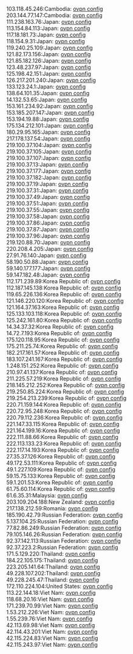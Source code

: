 103.118.45.246:Cambodia: [ovpn config](vpn/103_118_45_246.ovpn)  
203.144.77.147:Cambodia: [ovpn config](vpn/203_144_77_147.ovpn)  
111.238.163.76:Japan: [ovpn config](vpn/111_238_163_76.ovpn)  
113.154.84.113:Japan: [ovpn config](vpn/113_154_84_113.ovpn)  
117.18.181.73:Japan: [ovpn config](vpn/117_18_181_73.ovpn)  
118.154.9.31:Japan: [ovpn config](vpn/118_154_9_31.ovpn)  
119.240.25.109:Japan: [ovpn config](vpn/119_240_25_109.ovpn)  
121.82.173.156:Japan: [ovpn config](vpn/121_82_173_156.ovpn)  
121.85.182.126:Japan: [ovpn config](vpn/121_85_182_126.ovpn)  
123.48.237.97:Japan: [ovpn config](vpn/123_48_237_97.ovpn)  
125.198.42.151:Japan: [ovpn config](vpn/125_198_42_151.ovpn)  
126.217.201.240:Japan: [ovpn config](vpn/126_217_201_240.ovpn)  
133.123.24.1:Japan: [ovpn config](vpn/133_123_24_1.ovpn)  
138.64.101.35:Japan: [ovpn config](vpn/138_64_101_35.ovpn)  
14.132.53.65:Japan: [ovpn config](vpn/14_132_53_65.ovpn)  
153.161.234.92:Japan: [ovpn config](vpn/153_161_234_92.ovpn)  
153.185.207.147:Japan: [ovpn config](vpn/153_185_207_147.ovpn)  
153.194.19.88:Japan: [ovpn config](vpn/153_194_19_88.ovpn)  
175.134.212.101:Japan: [ovpn config](vpn/175_134_212_101.ovpn)  
180.29.95.165:Japan: [ovpn config](vpn/180_29_95_165.ovpn)  
217.178.137.54:Japan: [ovpn config](vpn/217_178_137_54.ovpn)  
219.100.37.104:Japan: [ovpn config](vpn/219_100_37_104.ovpn)  
219.100.37.105:Japan: [ovpn config](vpn/219_100_37_105.ovpn)  
219.100.37.107:Japan: [ovpn config](vpn/219_100_37_107.ovpn)  
219.100.37.13:Japan: [ovpn config](vpn/219_100_37_13.ovpn)  
219.100.37.177:Japan: [ovpn config](vpn/219_100_37_177.ovpn)  
219.100.37.182:Japan: [ovpn config](vpn/219_100_37_182.ovpn)  
219.100.37.19:Japan: [ovpn config](vpn/219_100_37_19.ovpn)  
219.100.37.31:Japan: [ovpn config](vpn/219_100_37_31.ovpn)  
219.100.37.49:Japan: [ovpn config](vpn/219_100_37_49.ovpn)  
219.100.37.51:Japan: [ovpn config](vpn/219_100_37_51.ovpn)  
219.100.37.55:Japan: [ovpn config](vpn/219_100_37_55.ovpn)  
219.100.37.58:Japan: [ovpn config](vpn/219_100_37_58.ovpn)  
219.100.37.86:Japan: [ovpn config](vpn/219_100_37_86.ovpn)  
219.100.37.87:Japan: [ovpn config](vpn/219_100_37_87.ovpn)  
219.100.37.96:Japan: [ovpn config](vpn/219_100_37_96.ovpn)  
219.120.88.70:Japan: [ovpn config](vpn/219_120_88_70.ovpn)  
220.208.4.205:Japan: [ovpn config](vpn/220_208_4_205.ovpn)  
27.91.76.140:Japan: [ovpn config](vpn/27_91_76_140.ovpn)  
58.190.50.88:Japan: [ovpn config](vpn/58_190_50_88.ovpn)  
59.140.177.177:Japan: [ovpn config](vpn/59_140_177_177.ovpn)  
59.147.182.48:Japan: [ovpn config](vpn/59_147_182_48.ovpn)  
112.171.239.89:Korea Republic of: [ovpn config](vpn/112_171_239_89.ovpn)  
112.187.145.138:Korea Republic of: [ovpn config](vpn/112_187_145_138.ovpn)  
119.65.226.136:Korea Republic of: [ovpn config](vpn/119_65_226_136.ovpn)  
121.146.220.120:Korea Republic of: [ovpn config](vpn/121_146_220_120.ovpn)  
121.164.37.163:Korea Republic of: [ovpn config](vpn/121_164_37_163.ovpn)  
125.133.103.118:Korea Republic of: [ovpn config](vpn/125_133_103_118.ovpn)  
125.242.161.80:Korea Republic of: [ovpn config](vpn/125_242_161_80.ovpn)  
14.34.37.32:Korea Republic of: [ovpn config](vpn/14_34_37_32.ovpn)  
14.72.7.193:Korea Republic of: [ovpn config](vpn/14_72_7_193.ovpn)  
175.120.118.95:Korea Republic of: [ovpn config](vpn/175_120_118_95.ovpn)  
175.211.25.74:Korea Republic of: [ovpn config](vpn/175_211_25_74.ovpn)  
182.217.161.57:Korea Republic of: [ovpn config](vpn/182_217_161_57.ovpn)  
183.107.241.167:Korea Republic of: [ovpn config](vpn/183_107_241_167.ovpn)  
1.248.151.252:Korea Republic of: [ovpn config](vpn/1_248_151_252.ovpn)  
210.97.41.137:Korea Republic of: [ovpn config](vpn/210_97_41_137.ovpn)  
211.225.57.219:Korea Republic of: [ovpn config](vpn/211_225_57_219.ovpn)  
218.145.212.252:Korea Republic of: [ovpn config](vpn/218_145_212_252.ovpn)  
219.250.85.224:Korea Republic of: [ovpn config](vpn/219_250_85_224.ovpn)  
219.254.213.239:Korea Republic of: [ovpn config](vpn/219_254_213_239.ovpn)  
220.71.159.144:Korea Republic of: [ovpn config](vpn/220_71_159_144.ovpn)  
220.72.95.248:Korea Republic of: [ovpn config](vpn/220_72_95_248.ovpn)  
220.79.112.236:Korea Republic of: [ovpn config](vpn/220_79_112_236.ovpn)  
221.147.33.115:Korea Republic of: [ovpn config](vpn/221_147_33_115.ovpn)  
221.164.199.16:Korea Republic of: [ovpn config](vpn/221_164_199_16.ovpn)  
222.111.88.66:Korea Republic of: [ovpn config](vpn/222_111_88_66.ovpn)  
222.113.133.23:Korea Republic of: [ovpn config](vpn/222_113_133_23.ovpn)  
222.117.14.193:Korea Republic of: [ovpn config](vpn/222_117_14_193.ovpn)  
27.35.37.126:Korea Republic of: [ovpn config](vpn/27_35_37_126.ovpn)  
49.172.53.111:Korea Republic of: [ovpn config](vpn/49_172_53_111.ovpn)  
49.1.227.109:Korea Republic of: [ovpn config](vpn/49_1_227_109.ovpn)  
59.15.75.133:Korea Republic of: [ovpn config](vpn/59_15_75_133.ovpn)  
59.1.201.53:Korea Republic of: [ovpn config](vpn/59_1_201_53.ovpn)  
61.75.60.114:Korea Republic of: [ovpn config](vpn/61_75_60_114.ovpn)  
61.6.35.31:Malaysia: [ovpn config](vpn/61_6_35_31.ovpn)  
203.109.204.188:New Zealand: [ovpn config](vpn/203_109_204_188.ovpn)  
217.138.212.59:Romania: [ovpn config](vpn/217_138_212_59.ovpn)  
185.190.42.79:Russian Federation: [ovpn config](vpn/185_190_42_79.ovpn)  
5.137.104.25:Russian Federation: [ovpn config](vpn/5_137_104_25.ovpn)  
77.82.86.249:Russian Federation: [ovpn config](vpn/77_82_86_249.ovpn)  
79.105.146.26:Russian Federation: [ovpn config](vpn/79_105_146_26.ovpn)  
92.37.142.113:Russian Federation: [ovpn config](vpn/92_37_142_113.ovpn)  
92.37.223.2:Russian Federation: [ovpn config](vpn/92_37_223_2.ovpn)  
171.5.129.220:Thailand: [ovpn config](vpn/171_5_129_220.ovpn)  
184.22.105.175:Thailand: [ovpn config](vpn/184_22_105_175.ovpn)  
223.205.141.64:Thailand: [ovpn config](vpn/223_205_141_64.ovpn)  
49.228.107.202:Thailand: [ovpn config](vpn/49_228_107_202.ovpn)  
49.228.245.47:Thailand: [ovpn config](vpn/49_228_245_47.ovpn)  
172.110.224.104:United States: [ovpn config](vpn/172_110_224_104.ovpn)  
113.22.144.18:Viet Nam: [ovpn config](vpn/113_22_144_18.ovpn)  
118.68.20.16:Viet Nam: [ovpn config](vpn/118_68_20_16.ovpn)  
171.239.70.99:Viet Nam: [ovpn config](vpn/171_239_70_99.ovpn)  
1.53.212.226:Viet Nam: [ovpn config](vpn/1_53_212_226.ovpn)  
1.55.239.76:Viet Nam: [ovpn config](vpn/1_55_239_76.ovpn)  
42.113.69.98:Viet Nam: [ovpn config](vpn/42_113_69_98.ovpn)  
42.114.43.201:Viet Nam: [ovpn config](vpn/42_114_43_201.ovpn)  
42.115.224.83:Viet Nam: [ovpn config](vpn/42_115_224_83.ovpn)  
42.115.243.97:Viet Nam: [ovpn config](vpn/42_115_243_97.ovpn)  
